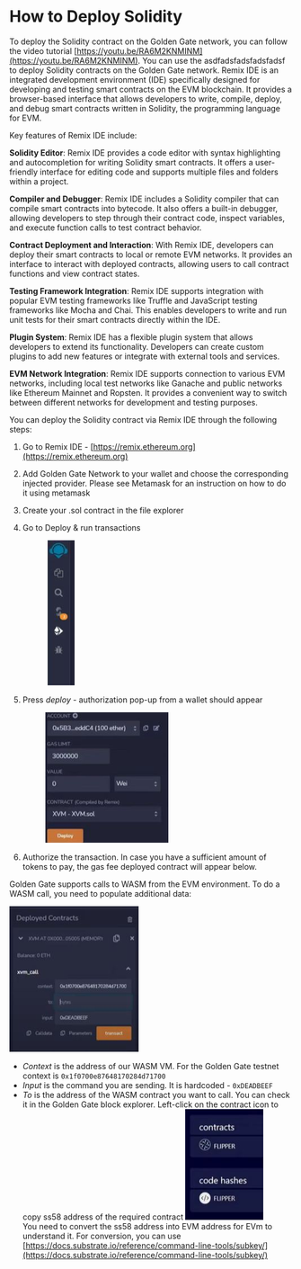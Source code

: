 # How to Deploy Solidity

To deploy the Solidity contract on the Golden Gate network, you can follow the video tutorial [https://youtu.be/RA6M2KNMINM](https://youtu.be/RA6M2KNMINM). You can use the asdfadsfadsfadsfadsf to deploy Solidity contracts on the Golden Gate network. Remix IDE is an integrated development environment (IDE) specifically designed for developing and testing smart contracts on the EVM blockchain. It provides a browser-based interface that allows developers to write, compile, deploy, and debug smart contracts written in Solidity, the programming language for EVM.

Key features of Remix IDE include:

**Solidity Editor**: Remix IDE provides a code editor with syntax highlighting and autocompletion for writing Solidity smart contracts. It offers a user-friendly interface for editing code and supports multiple files and folders within a project.

**Compiler and Debugger**: Remix IDE includes a Solidity compiler that can compile smart contracts into bytecode. It also offers a built-in debugger, allowing developers to step through their contract code, inspect variables, and execute function calls to test contract behavior.

**Contract Deployment and Interaction**: With Remix IDE, developers can deploy their smart contracts to local or remote EVM networks. It provides an interface to interact with deployed contracts, allowing users to call contract functions and view contract states.

**Testing Framework Integration**: Remix IDE supports integration with popular EVM testing frameworks like Truffle and JavaScript testing frameworks like Mocha and Chai. This enables developers to write and run unit tests for their smart contracts directly within the IDE.

**Plugin System**: Remix IDE has a flexible plugin system that allows developers to extend its functionality. Developers can create custom plugins to add new features or integrate with external tools and services.

**EVM Network Integration**: Remix IDE supports connection to various EVM networks, including local test networks like Ganache and public networks like Ethereum Mainnet and Ropsten. It provides a convenient way to switch between different networks for development and testing purposes.

You can deploy the Solidity contract via Remix IDE through the following steps:

1. Go to Remix IDE - [https://remix.ethereum.org](https://remix.ethereum.org)
2. Add Golden Gate Network to your wallet and choose the corresponding injected provider. Please see Metamask for an instruction on how to do it using metamask
3. Create your .sol contract in the file explorer
4.  Go to Deploy & run transactions&#x20;

    <figure><img src="../../.gitbook/assets/solidity-deploy-and-run.JPG" alt=""><figcaption></figcaption></figure>
5.  Press _deploy_ - authorization pop-up from a wallet should appear&#x20;

    <figure><img src="../../.gitbook/assets/solidity-deploy.JPG" alt=""><figcaption></figcaption></figure>
6. Authorize the transaction. In case you have a sufficient amount of tokens to pay, the gas fee deployed contract will appear below.

Golden Gate supports calls to WASM from the EVM environment. To do a WASM call, you need to populate additional data:&#x20;

![](../../.gitbook/assets/cross-chain-call.JPG)

* _Context_ is the address of our WASM VM. For the Golden Gate testnet context is `0x1f0700e87648170284d71700`
* _Input_ is the command you are sending. It is hardcoded - `0xDEADBEEF`
* _To_ is the address of the WASM contract you want to call. You can check it in the Golden Gate block explorer. Left-click on the contract icon to copy ss58 address of the required contract ![](../../.gitbook/assets/check-contract-address.JPG)\
  You need to convert the ss58 address into EVM address for EVm to understand it. For conversion, you can use [https://docs.substrate.io/reference/command-line-tools/subkey/](https://docs.substrate.io/reference/command-line-tools/subkey/)

